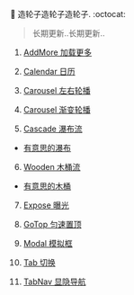 
:hammer: 造轮子造轮子造轮子. :octocat:

> 长期更新..长期更新..

1. [AddMore  加载更多](./AddMore/index.html)

2. [Calendar  日历](./Calendar/index.html)

3. [Carousel  左右轮播](./Carousel/index.html)

4. [Carousel  渐变轮播](./Carousel/index.html)

5. [Cascade  瀑布流](./Cascade/index.html)
 - [有意思的瀑布](./Cascade/Cascade/index.html)

6. [Wooden  木桶流](./Wooden/index.html)
 - [有意思的木桶](./Wooden/Wooden/index.html)

7. [Expose  曝光](./Expose/index.html)

8. [GoTop  匀速置顶](./GoTop/index.html)

9. [Modal  模拟框](./Modal/index.html)

10. [Tab  切换](./Tab/index.html)

11. [TabNav  显隐导航](./TabNav/index.html)


